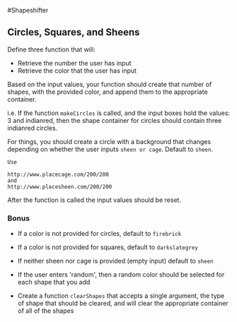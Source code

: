 #Shapeshifter

## Circles, Squares, and Sheens

Define three function that will:

- Retrieve the number the user has input
- Retrieve the color that the user has input

Based on the input values, your function should create that number of shapes, with the provided color, and append them to the appropriate container.

i.e. If the function `makeCircles` is called, and the input boxes hold the values: 3 and indianred, then the shape container for circles should contain three indianred circles.

For things, you should create a circle with a background that changes depending on whether the user inputs `sheen or cage`. Default to `sheen`.

```
Use

http://www.placecage.com/200/200
and
http://www.placesheen.com/200/200
```
After the function is called the input values should be reset.

### Bonus

- If a color is not provided for circles, default to `firebrick`
- If a color is not provided for squares, default to `darkslategrey`
- If neither sheen nor cage is provided (empty input) default to `sheen`

- If the user enters 'random', then a random color should be selected for each shape that you add

- Create a function `clearShapes` that accepts a single argument, the type of shape that should be cleared, and will clear the appropriate container of all of the shapes